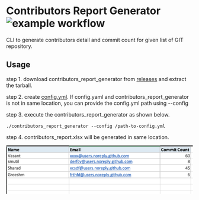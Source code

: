 # Contributors Report Generator ![example workflow](https://github.com/smutil/contributors_report_generator/actions/workflows/build-actions.yml/badge.svg)

CLI to generate contributors detail and commit count for given list of GIT repository.

Usage
-----
 step 1. download contributors_report_generator from <a href=https://github.com/smutil/contributors_report_generator/releases>releases</a> and extract the tarball.
 
 step 2. create [config.yml](https://github.com/smutil/contributors_report_generator/config.yml). If config.yaml and contributors_report_generator is not in same location, you can provide the config.yml path using --config
 
 step 3. execute the contributors_report_generator as shown below. 
 
 ```
 ./contributors_report_generator --config /path-to-config.yml
 ```
 step 4. contributors_report.xlsx will be generated in same location.

 ![Alt text](docs/images/example_xlsx.png?raw=true "Title")


